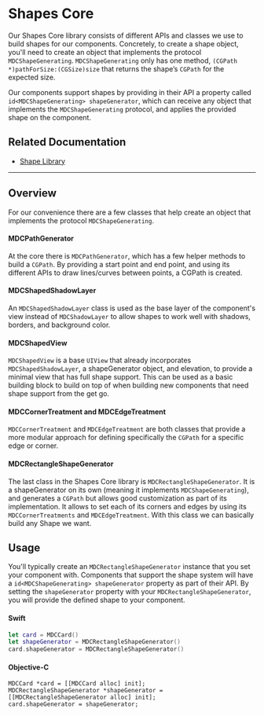 # Shapes Core

Our Shapes Core library consists of different APIs and classes we use to build shapes for our components. 
Concretely, to create a shape object, you'll need to create an object that implements the protocol `MDCShapeGenerating`. 
`MDCShapeGenerating` only has one method, `(CGPath *)pathForSize:(CGSize)size` that returns the shape’s `CGPath` for the expected size.

Our components support shapes by providing in their API a property called `id<MDCShapeGenerating> shapeGenerator`, which can receive any object that implements
the `MDCShapeGenerating` protocol, and applies the provided shape on the component.

## Related Documentation

* [Shape Library](../ShapeLibrary)

<!-- toc -->

- - -

## Overview

For our convenience there are a few classes that help create an object that implements the protocol `MDCShapeGenerating`.

#### MDCPathGenerator
At the core there is `MDCPathGenerator`, which has a few helper methods to build a `CGPath`.
By providing a start point and end point, and using its different APIs to draw lines/curves between points, a CGPath is created.

#### MDCShapedShadowLayer
An `MDCShapedShadowLayer` class is used as the base layer of the component's view instead of `MDCShadowLayer` 
to allow shapes to work well with shadows, borders, and background color.

#### MDCShapedView
`MDCShapedView` is a base `UIView` that already incorporates `MDCShapedShadowLayer`, a shapeGenerator object,
and elevation, to provide a minimal view that has full shape support. 
This can be used as a basic building block to build on top of when building new components that need shape support from the get go.

#### MDCCornerTreatment and MDCEdgeTreatment
`MDCCornerTreatment` and `MDCEdgeTreatment` are both classes that provide a more modular approach for defining specifically the `CGPath` for a specific edge or corner.

#### MDCRectangleShapeGenerator
The last class in the Shapes Core library is `MDCRectangleShapeGenerator`. 
It is a shapeGenerator on its own (meaning it implements `MDCShapeGenerating`),
and generates a `CGPath` but allows good customization as part of its implementation. 
It allows to set each of its corners and edges by using its `MDCCornerTreatments` and `MDCEdgeTreatment`. 
With this class we can basically build any Shape we want.

## Usage

You'll typically create an `MDCRectangleShapeGenerator` instance that you set your component with.
Components that support the shape system will have a `id<MDCShapeGenerating> shapeGenerator` property as part of their API.
By setting the `shapeGenerator` property with your `MDCRectangleShapeGenerator`, you will provide the defined shape to your component.

<!--<div class="material-code-render" markdown="1">-->
#### Swift
```swift
let card = MDCCard()
let shapeGenerator = MDCRectangleShapeGenerator()
card.shapeGenerator = MDCRectangleShapeGenerator()
```

#### Objective-C

```objc
MDCCard *card = [[MDCCard alloc] init];
MDCRectangleShapeGenerator *shapeGenerator = [[MDCRectangleShapeGenerator alloc] init];
card.shapeGenerator = shapeGenerator;
```
<!--</div>-->
